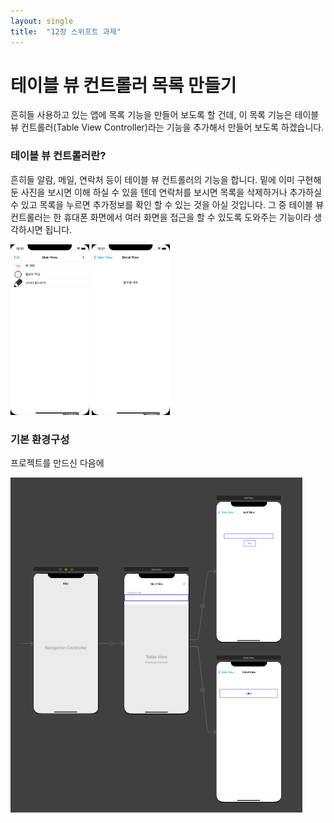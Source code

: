 ```yaml
---
layout: single
title:  "12장 스위프트 과제"
---
```


# 테이블 뷰 컨트롤러 목록 만들기

흔히들 사용하고 있는 앱에 목록 기능을 만들어 보도록 할 건데, 이 목록 기능은 테이블 뷰 컨트롤러(Table View Controller)라는 기능을 추가해서 만들어 보도록 하겠습니다.



### 테이블 뷰 컨트롤러란?

흔히들 알람, 메일, 연락처 등이 테이블 뷰 컨트롤러의 기능을 합니다.    밑에 이미 구현해 둔 사진을 보시면 이해 하실 수 있을 텐데 연락처를 보시면 목록을 삭제하거나 추가하실 수 있고 목록을 누르면 추가정보를 확인 할 수 있는 것을 아실 것입니다.                                                                    그 중 테이블 뷰 컨트롤러는 한 휴대폰 화면에서 여러 화면을 접근을 할 수 있도록 도와주는 기능이라 생각하시면 됩니다.



<img src="../images/2022-06-04-table/스크린샷 2022-06-03 오후 12.51.18.png" alt="스크린샷 2022-06-03 오후 12.51.18" style="zoom: 33%;" />     <img src="../images/2022-06-04-table/스크린샷 2022-06-03 오후 12.51.39.png" alt="스크린샷 2022-06-03 오후 12.51.39" style="zoom: 33%;" />     



### 기본 환경구성

프로젝트를 만드신 다음에 

<img src="../images/2022-06-04-table/table_layer.png" alt="table_layer"  />

